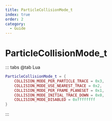 ```yaml
---
title: ParticleCollisionMode_t
index: true
order: 2
category:
  - Guide
---
```


# ParticleCollisionMode_t
::: tabs
@tab Lua
```lua
ParticleCollisionMode_t = {
    COLLISION_MODE_PER_PARTICLE_TRACE = 0x3,
    COLLISION_MODE_USE_NEAREST_TRACE = 0x2,
    COLLISION_MODE_PER_FRAME_PLANESET = 0x1,
    COLLISION_MODE_INITIAL_TRACE_DOWN = 0x0,
    COLLISION_MODE_DISABLED = 0xffffffff
}
```
:::